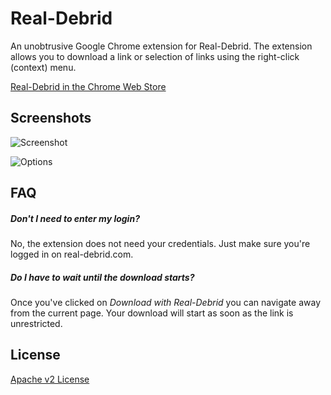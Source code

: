 Real-Debrid
===========

An unobtrusive Google Chrome extension for Real-Debrid. The extension allows you to download a link or selection of links using the right-click (context) menu.

[Real-Debrid in the Chrome Web Store](https://chrome.google.com/webstore/detail/real-debrid/llhbijccmpenbpkblhmeeneeaangebej)

## Screenshots

![Screenshot](http://i.imgur.com/hMwoToj.png)

![Options](http://i.imgur.com/zgxrlnF.png)

## FAQ

##### Don't I need to enter my login?
No, the extension does not need your credentials. Just make sure you're logged in on real-debrid.com.

##### Do I have to wait until the download starts?
Once you've clicked on *Download with Real-Debrid* you can navigate away from the current page. Your download will start as soon as the link is unrestricted.

## License
[Apache v2 License](https://github.com/JDevlieghere/Real-Debrid/blob/master/LICENSE)
